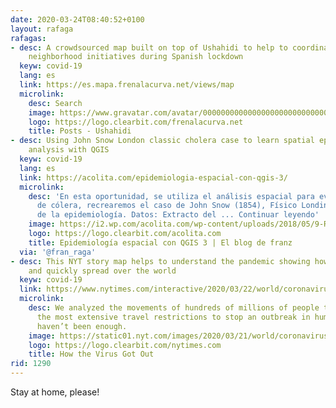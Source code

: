 ```yaml
---
date: 2020-03-24T08:40:52+0100
layout: rafaga
rafagas:
- desc: A crowdsourced map built on top of Ushahidi to help to coordinate supporting
    neighborhood initiatives during Spanish lockdown
  keyw: covid-19
  lang: es
  link: https://es.mapa.frenalacurva.net/views/map
  microlink:
    desc: Search
    image: https://www.gravatar.com/avatar/00000000000000000000000000000000?d=retro
    logo: https://logo.clearbit.com/frenalacurva.net
    title: Posts - Ushahidi
- desc: Using John Snow London classic cholera case to learn spatial epidemiology
    analysis with QGIS
  keyw: covid-19
  lang: es
  link: https://acolita.com/epidemiologia-espacial-con-qgis-3/
  microlink:
    desc: 'En esta oportunidad, se utiliza el análisis espacial para evaluar una epidemia
      de cólera, recrearemos el caso de John Snow (1854), Físico Londinense padre
      de la epidemiología. Datos: Extracto del ... Continuar leyendo'
    image: https://i2.wp.com/acolita.com/wp-content/uploads/2018/05/9-R-distancia-eje.jpg?fit=1100%2C698&ssl=1
    logo: https://logo.clearbit.com/acolita.com
    title: Epidemiología espacial con QGIS 3 | El blog de franz
  via: '@fran_raga'
- desc: This NYT story map helps to understand the pandemic showing how covid-19 started
    and quickly spread over the world
  keyw: covid-19
  link: https://www.nytimes.com/interactive/2020/03/22/world/coronavirus-spread.html
  microlink:
    desc: We analyzed the movements of hundreds of millions of people to show why
      the most extensive travel restrictions to stop an outbreak in human history
      haven’t been enough.
    image: https://static01.nyt.com/images/2020/03/21/world/coronavirus-spread-promo/coronavirus-spread-promo-facebookJumbo-v3.jpg
    logo: https://logo.clearbit.com/nytimes.com
    title: How the Virus Got Out
rid: 1290
---
```


Stay at home, please!